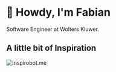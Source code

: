 # 👋 Howdy, I'm Fabian

Software Engineer at Wolters Kluwer.

## A little bit of Inspiration

![inspirobot.me](https://generated.inspirobot.me/a/XkP7XzGA6j.jpg)
